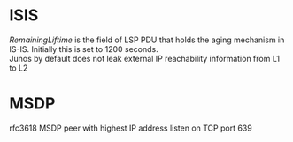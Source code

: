 # ISIS
*RemainingLiftime* is the field of LSP PDU that holds the aging mechanism in IS-IS. Initially this is set to 1200 seconds.  
Junos by default does not leak external IP reachability information from L1 to L2

# MSDP
rfc3618
MSDP peer with highest IP address listen on TCP port 639
